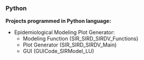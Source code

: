 ### Python
**Projects programmed in Python language:**
- Epidemiological Modeling Plot Generator:
  - Modeling Function (SIR_SIRD_SIRDV_Functions)
  - Plot Generator (SIR_SIRD_SIRDV_Main)
  - GUI (GUICode_SIRModel_LU)
